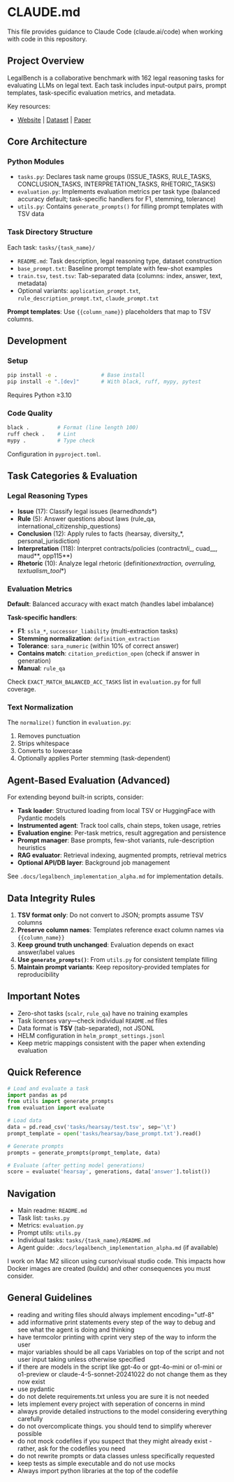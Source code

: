 # CLAUDE.md

This file provides guidance to Claude Code (claude.ai/code) when working with code in this repository.

## Project Overview

LegalBench is a collaborative benchmark with 162 legal reasoning tasks for evaluating LLMs on legal text. Each task includes input-output pairs, prompt templates, task-specific evaluation metrics, and metadata.

Key resources:

- [Website](https://hazyresearch.stanford.edu/legalbench/) | [Dataset](https://huggingface.co/datasets/nguha/legalbench) | [Paper](https://arxiv.org/abs/2308.11462)

## Core Architecture

### Python Modules

- `tasks.py`: Declares task name groups (ISSUE_TASKS, RULE_TASKS, CONCLUSION_TASKS, INTERPRETATION_TASKS, RHETORIC_TASKS)
- `evaluation.py`: Implements evaluation metrics per task type (balanced accuracy default; task-specific handlers for F1, stemming, tolerance)
- `utils.py`: Contains `generate_prompts()` for filling prompt templates with TSV data

### Task Directory Structure

Each task: `tasks/{task_name}/`

- `README.md`: Task description, legal reasoning type, dataset construction
- `base_prompt.txt`: Baseline prompt template with few-shot examples
- `train.tsv`, `test.tsv`: Tab-separated data (columns: index, answer, text, metadata)
- Optional variants: `application_prompt.txt`, `rule_description_prompt.txt`, `claude_prompt.txt`

**Prompt templates**: Use `{{column_name}}` placeholders that map to TSV columns.

## Development

### Setup

```bash
pip install -e .              # Base install
pip install -e ".[dev]"       # With black, ruff, mypy, pytest
```

Requires Python ≥3.10

### Code Quality

```bash
black .         # Format (line length 100)
ruff check .    # Lint
mypy .          # Type check
```

Configuration in `pyproject.toml`.

## Task Categories & Evaluation

### Legal Reasoning Types

- **Issue** (17): Classify legal issues (learned*hands*\*)
- **Rule** (5): Answer questions about laws (rule_qa, international_citizenship_questions)
- **Conclusion** (12): Apply rules to facts (hearsay, diversity\_\*, personal_jurisdiction)
- **Interpretation** (118): Interpret contracts/policies (contract*nli*\_, cuad\_\_, maud*\*, opp115*\*)
- **Rhetoric** (10): Analyze legal rhetoric (definition*extraction, overruling, textualism_tool*\*)

### Evaluation Metrics

**Default**: Balanced accuracy with exact match (handles label imbalance)

**Task-specific handlers**:

- **F1**: `ssla_*`, `successor_liability` (multi-extraction tasks)
- **Stemming normalization**: `definition_extraction`
- **Tolerance**: `sara_numeric` (within 10% of correct answer)
- **Contains match**: `citation_prediction_open` (check if answer in generation)
- **Manual**: `rule_qa`

Check `EXACT_MATCH_BALANCED_ACC_TASKS` list in `evaluation.py` for full coverage.

### Text Normalization

The `normalize()` function in `evaluation.py`:

1. Removes punctuation
2. Strips whitespace
3. Converts to lowercase
4. Optionally applies Porter stemming (task-dependent)

## Agent-Based Evaluation (Advanced)

For extending beyond built-in scripts, consider:

- **Task loader**: Structured loading from local TSV or HuggingFace with Pydantic models
- **Instrumented agent**: Track tool calls, chain steps, token usage, retries
- **Evaluation engine**: Per-task metrics, result aggregation and persistence
- **Prompt manager**: Base prompts, few-shot variants, rule-description heuristics
- **RAG evaluator**: Retrieval indexing, augmented prompts, retrieval metrics
- **Optional API/DB layer**: Background job management

See `.docs/legalbench_implementation_alpha.md` for implementation details.

## Data Integrity Rules

1. **TSV format only**: Do not convert to JSON; prompts assume TSV columns
2. **Preserve column names**: Templates reference exact column names via `{{column_name}}`
3. **Keep ground truth unchanged**: Evaluation depends on exact answer/label values
4. **Use `generate_prompts()`**: From `utils.py` for consistent template filling
5. **Maintain prompt variants**: Keep repository-provided templates for reproducibility

## Important Notes

- Zero-shot tasks (`scalr`, `rule_qa`) have no training examples
- Task licenses vary—check individual `README.md` files
- Data format is **TSV** (tab-separated), not JSONL
- HELM configuration in `helm_prompt_settings.jsonl`
- Keep metric mappings consistent with the paper when extending evaluation

## Quick Reference

```python
# Load and evaluate a task
import pandas as pd
from utils import generate_prompts
from evaluation import evaluate

# Load data
data = pd.read_csv('tasks/hearsay/test.tsv', sep='\t')
prompt_template = open('tasks/hearsay/base_prompt.txt').read()

# Generate prompts
prompts = generate_prompts(prompt_template, data)

# Evaluate (after getting model generations)
score = evaluate('hearsay', generations, data['answer'].tolist())
```

## Navigation

- Main readme: `README.md`
- Task list: `tasks.py`
- Metrics: `evaluation.py`
- Prompt utils: `utils.py`
- Individual tasks: `tasks/{task_name}/README.md`
- Agent guide: `.docs/legalbench_implementation_alpha.md` (if available)

I work on Mac M2 silicon using cursor/visual studio code. This impacts how Docker images are created (buildx) and other consequences you must consider.

## General Guidelines

- reading and writing files should always implement encoding="utf-8"
- add informative print statements every step of the way to debug and see what the agent is doing and thinking
- have termcolor printing with cprint very step of the way to inform the user
- major variables should be all caps Variables on top of the script and not user input taking unless otherwise specified
- if there are models in the script like gpt-4o or gpt-4o-mini or o1-mini or o1-preview or claude-4-5-sonnet-20241022 do not change them as they now exist
- use pydantic
- do not delete requirements.txt unless you are sure it is not needed
- lets implement every project with seperation of concerns in mind
- always provide detailed instructions to the model considering everything carefully
- do not overcomplicate things. you should tend to simplify wherever possible
- do not mock codefiles if you suspect that they might already exist - rather, ask for the codefiles you need
- do not rewrite prompts or data classes unless specifically requested
- keep tests as simple executable and do not use mocks
- Always import python libraries at the top of the codefile
